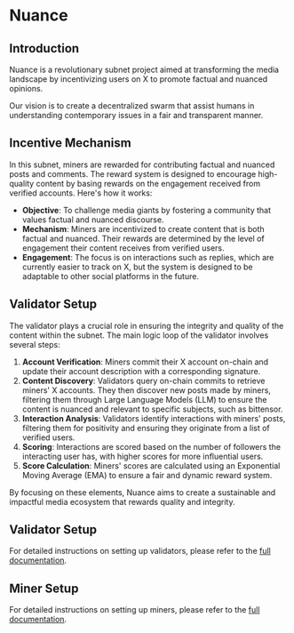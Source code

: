 # Nuance

## Introduction

Nuance is a revolutionary subnet project aimed at transforming the media landscape by incentivizing users on X to promote factual and nuanced opinions.

Our vision is to create a decentralized swarm that assist humans in understanding contemporary issues in a fair and transparent manner.

## Incentive Mechanism

In this subnet, miners are rewarded for contributing factual and nuanced posts and comments. The reward system is designed to encourage high-quality content by basing rewards on the engagement received from verified accounts. Here's how it works:

- **Objective**: To challenge media giants by fostering a community that values factual and nuanced discourse.
- **Mechanism**: Miners are incentivized to create content that is both factual and nuanced. Their rewards are determined by the level of engagement their content receives from verified users.
- **Engagement**: The focus is on interactions such as replies, which are currently easier to track on X, but the system is designed to be adaptable to other social platforms in the future.

## Validator Setup

The validator plays a crucial role in ensuring the integrity and quality of the content within the subnet. The main logic loop of the validator involves several steps:

1. **Account Verification**: Miners commit their X account on-chain and update their account description with a corresponding signature.
2. **Content Discovery**: Validators query on-chain commits to retrieve miners' X accounts. They then discover new posts made by miners, filtering them through Large Language Models (LLM) to ensure the content is nuanced and relevant to specific subjects, such as bittensor.
3. **Interaction Analysis**: Validators identify interactions with miners' posts, filtering them for positivity and ensuring they originate from a list of verified users.
4. **Scoring**: Interactions are scored based on the number of followers the interacting user has, with higher scores for more influential users.
5. **Score Calculation**: Miners' scores are calculated using an Exponential Moving Average (EMA) to ensure a fair and dynamic reward system.

By focusing on these elements, Nuance aims to create a sustainable and impactful media ecosystem that rewards quality and integrity.

## Validator Setup

For detailed instructions on setting up validators, please refer to the [full documentation](docs/validators.md).

## Miner Setup

For detailed instructions on setting up miners, please refer to the [full documentation](docs/validators.md).
